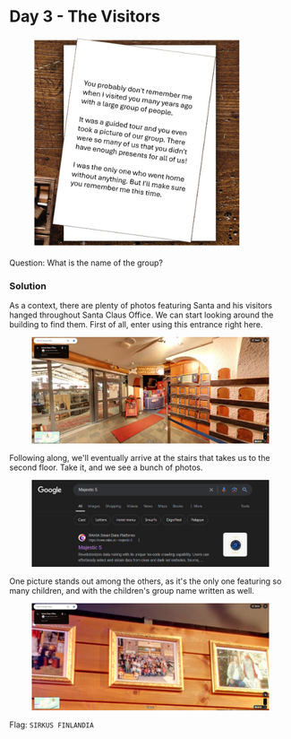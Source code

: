 # Day 3 - The Visitors

<figure><img src="../../../.gitbook/assets/Day3_Letter.png" alt="" width="375"><figcaption></figcaption></figure>

Question: What is the name of the group?

### Solution

As a context, there are plenty of photos featuring Santa and his visitors hanged throughout Santa Claus Office. We can start looking around the building to find them. First of all, enter using this entrance right here.

<figure><img src="../../../.gitbook/assets/image (3) (1).png" alt=""><figcaption></figcaption></figure>

Following along, we'll eventually arrive at the stairs that takes us to the second floor. Take it, and we see a bunch of photos.

<figure><img src="../../../.gitbook/assets/image (1) (1).png" alt=""><figcaption></figcaption></figure>

One picture stands out among the others, as it's the only one featuring so many children, and with the children's group name written as well.

<figure><img src="../../../.gitbook/assets/image (2) (1).png" alt=""><figcaption></figcaption></figure>

Flag: `SIRKUS FINLANDIA`
